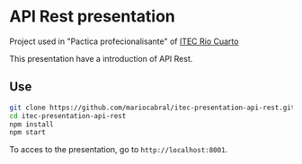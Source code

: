
# API Rest presentation


Project  used in "Pactica profecionalisante" of [ITEC Rio Cuarto](https://www.itecriocuarto.org.ar/)

This presentation have a introduction of API Rest. 



## Use


```bash
git clone https://github.com/mariocabral/itec-presentation-api-rest.git
cd itec-presentation-api-rest
npm install
npm start
```

To acces to the presentation, go to `http://localhost:8001`.

